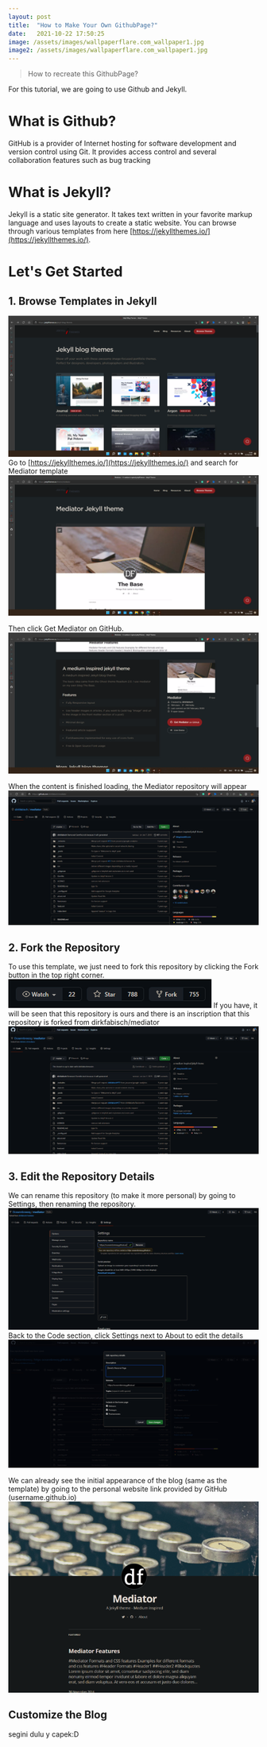 ```yaml
---
layout: post
title:  "How to Make Your Own GithubPage?"
date:   2021-10-22 17:50:25
image: /assets/images/wallpaperflare.com_wallpaper1.jpg
image2: /assets/images/wallpaperflare.com_wallpaper1.jpg
---
```

>How to recreate this GithubPage?

For this tutorial, we are going to use Github and Jekyll.

# What is Github?
GitHub is a provider of Internet hosting for software development and version control using Git. It provides access control and several collaboration features such as bug tracking

# What is Jekyll?
Jekyll is a static site generator. It takes text written in your favorite markup language and uses layouts to create a static website. You can browse through various templates from here [https://jekyllthemes.io/](https://jekyllthemes.io/).

# Let's Get Started
## 1. Browse Templates in Jekyll
![jekyll](/assets/alprow/jekyll.png)
Go to [https://jekyllthemes.io/](https://jekyllthemes.io/) and search for Mediator template
![mediator](/assets/alprow/mediator1.png)

Then click Get Mediator on GitHub.
![Mediator](/assets/alprow/mediator2.png)

When the content is finished loading, the Mediator repository will appear
![Repo](/assets/alprow/1.png)

## 2. Fork the Repository
To use this template, we just need to fork this repository by clicking the Fork button in the top right corner.
![Fork](/assets/alprow/1a.png)
If you have, it will be seen that this repository is ours and there is an inscription that this repository is forked from dirkfabisch/mediator
![Repo](/assets/alprow/1b.png)

## 3. Edit the Repository Details
We can rename this repository (to make it more personal) by going to Settings, then renaming the repository.
![Rename](/assets/alprow/1c.png)
Back to the Code section, click Settings next to About to edit the details
![Details](/assets/alprow/1d.png)

We can already see the initial appearance of the blog (same as the template) by going to the personal website link provided by GitHub (username.github.io)
![Tadaa](/assets/alprow/1e.png)

## Customize the Blog
segini dulu y capek:D
